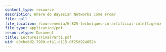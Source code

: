 ```yaml
---
content_type: resource
description: Where do Bayesian Networks Come From?
file: null
file_location: /coursemedia/6-825-techniques-in-artificial-intelligence-sma-5504-fall-2002/c0cbe6d27990cfa1c1150f25d924652b_Lecture17FinalPart1.pdf
file_type: application/pdf
resourcetype: Document
title: Lecture17FinalPart1.pdf
uid: c0cbe6d2-7990-cfa1-c115-0f25d924652b
---
```

